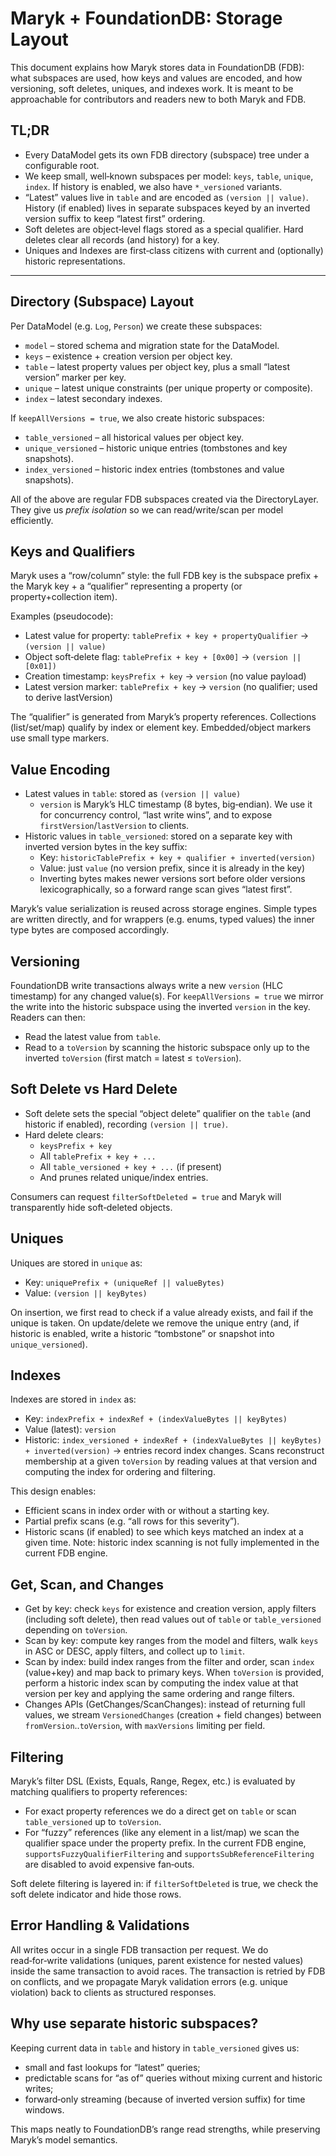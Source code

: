 # Maryk + FoundationDB: Storage Layout

This document explains how Maryk stores data in FoundationDB (FDB): what subspaces are used, how keys and values are encoded, and how versioning, soft deletes, uniques, and indexes work. It is meant to be approachable for contributors and readers new to both Maryk and FDB.

## TL;DR

- Every DataModel gets its own FDB directory (subspace) tree under a configurable root.
- We keep small, well‑known subspaces per model: `keys`, `table`, `unique`, `index`. If history is enabled, we also have `*_versioned` variants.
- “Latest” values live in `table` and are encoded as `(version || value)`. History (if enabled) lives in separate subspaces keyed by an inverted version suffix to keep “latest first” ordering.
- Soft deletes are object‑level flags stored as a special qualifier. Hard deletes clear all records (and history) for a key.
- Uniques and Indexes are first‑class citizens with current and (optionally) historic representations.

---

## Directory (Subspace) Layout

Per DataModel (e.g. `Log`, `Person`) we create these subspaces:

- `model`         – stored schema and migration state for the DataModel.
- `keys`          – existence + creation version per object key.
- `table`         – latest property values per object key, plus a small “latest version” marker per key.
- `unique`        – latest unique constraints (per unique property or composite).
- `index`         – latest secondary indexes.

If `keepAllVersions = true`, we also create historic subspaces:

- `table_versioned`  – all historical values per object key.
- `unique_versioned` – historic unique entries (tombstones and key snapshots).
- `index_versioned`  – historic index entries (tombstones and value snapshots).

All of the above are regular FDB subspaces created via the DirectoryLayer. They give us *prefix isolation* so we can read/write/scan per model efficiently.

## Keys and Qualifiers

Maryk uses a “row/column” style: the full FDB key is the subspace prefix + the Maryk key + a “qualifier” representing a property (or property+collection item).

Examples (pseudocode):

- Latest value for property: `tablePrefix + key + propertyQualifier` → `(version || value)`
- Object soft‑delete flag:  `tablePrefix + key + [0x00]`             → `(version || [0x01])`
- Creation timestamp:       `keysPrefix + key` → `version` (no value payload)
- Latest version marker:    `tablePrefix + key` → `version` (no qualifier; used to derive lastVersion)

The “qualifier” is generated from Maryk’s property references. Collections (list/set/map) qualify by index or element key. Embedded/object markers use small type markers.

## Value Encoding

- Latest values in `table`: stored as `(version || value)`
  - `version` is Maryk’s HLC timestamp (8 bytes, big‑endian). We use it for concurrency control, “last write wins”, and to expose `firstVersion`/`lastVersion` to clients.
- Historic values in `table_versioned`: stored on a separate key with inverted version bytes in the key suffix:
  - Key: `historicTablePrefix + key + qualifier + inverted(version)`
  - Value: just `value` (no version prefix, since it is already in the key)
  - Inverting bytes makes newer versions sort before older versions lexicographically, so a forward range scan gives “latest first”.

Maryk’s value serialization is reused across storage engines. Simple types are written directly, and for wrappers (e.g. enums, typed values) the inner type bytes are composed accordingly.

## Versioning

FoundationDB write transactions always write a new `version` (HLC timestamp) for any changed value(s). For `keepAllVersions = true` we mirror the write into the historic subspace using the inverted `version` in the key. Readers can then:

- Read the latest value from `table`.
- Read to a `toVersion` by scanning the historic subspace only up to the inverted `toVersion` (first match = latest ≤ `toVersion`).

## Soft Delete vs Hard Delete

- Soft delete sets the special “object delete” qualifier on the `table` (and historic if enabled), recording `(version || true)`.
- Hard delete clears:
  - `keysPrefix + key`
  - All `tablePrefix + key + ...`
  - All `table_versioned + key + ...` (if present)
  - And prunes related unique/index entries.

Consumers can request `filterSoftDeleted = true` and Maryk will transparently hide soft‑deleted objects.

## Uniques

Uniques are stored in `unique` as:

- Key:   `uniquePrefix + (uniqueRef || valueBytes)`
- Value: `(version || keyBytes)`

On insertion, we first read to check if a value already exists, and fail if the unique is taken. On update/delete we remove the unique entry (and, if historic is enabled, write a historic “tombstone” or snapshot into `unique_versioned`).

## Indexes

Indexes are stored in `index` as:

- Key:   `indexPrefix + indexRef + (indexValueBytes || keyBytes)`
- Value (latest): `version`
- Historic: `index_versioned + indexRef + (indexValueBytes || keyBytes) + inverted(version)` → entries record index changes. Scans reconstruct membership at a given `toVersion` by reading values at that version and computing the index for ordering and filtering.

This design enables:

- Efficient scans in index order with or without a starting key.
- Partial prefix scans (e.g. “all rows for this severity”).
- Historic scans (if enabled) to see which keys matched an index at a given time. Note: historic index scanning is not fully implemented in the current FDB engine.

## Get, Scan, and Changes

- Get by key: check `keys` for existence and creation version, apply filters (including soft delete), then read values out of `table` or `table_versioned` depending on `toVersion`.
- Scan by key: compute key ranges from the model and filters, walk `keys` in ASC or DESC, apply filters, and collect up to `limit`.
- Scan by index: build index ranges from the filter and order, scan `index` (value+key) and map back to primary keys. When `toVersion` is provided, perform a historic index scan by computing the index value at that version per key and applying the same ordering and range filters.
- Changes APIs (GetChanges/ScanChanges): instead of returning full values, we stream `VersionedChanges` (creation + field changes) between `fromVersion`..`toVersion`, with `maxVersions` limiting per field.

## Filtering

Maryk’s filter DSL (Exists, Equals, Range, Regex, etc.) is evaluated by matching qualifiers to property references:

- For exact property references we do a direct get on `table` or scan `table_versioned` up to `toVersion`.
- For “fuzzy” references (like any element in a list/map) we scan the qualifier space under the property prefix. In the current FDB engine, `supportsFuzzyQualifierFiltering` and `supportsSubReferenceFiltering` are disabled to avoid expensive fan‑outs.

Soft delete filtering is layered in: if `filterSoftDeleted` is true, we check the soft delete indicator and hide those rows.

## Error Handling & Validations

All writes occur in a single FDB transaction per request. We do read‑for‑write validations (uniques, parent existence for nested values) inside the same transaction to avoid races. The transaction is retried by FDB on conflicts, and we propagate Maryk validation errors (e.g. unique violation) back to clients as structured responses.

## Why use separate historic subspaces?

Keeping current data in `table` and history in `table_versioned` gives us:

- small and fast lookups for “latest” queries;
- predictable scans for “as of” queries without mixing current and historic writes;
- forward‑only streaming (because of inverted version suffix) for time windows.

This maps neatly to FoundationDB’s range read strengths, while preserving Maryk’s model semantics.
